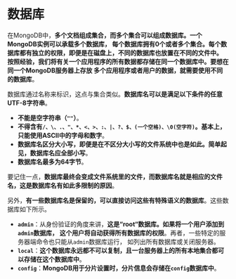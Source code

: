 数据库
======================================================================
在MongoDB中，**多个文档组成集合，而多个集合可以组成数据库。一个MongoDB实例可以承载多个数据库，
每个数据库拥有0个或者多个集合。每个数据库都有独立的权限，即便是在磁盘上，不同的数据库也放置在不同的文件中。
按照经验，我们将有关一个应用程序的所有数据都存储在同一个数据库中。要想在同一个MongoDB服务器上存放
多个应用程序或者用户的数据，就需要使用不同的数据库**。

数据库通过名称来标识，这点与集合类似。**数据库名可以是满足以下条件的任意UTF-8字符串**。
+ **不能是空字符串（`""`）**。
+ **不得含有`/、\、.、"、*、<、>、:、|、?、$、(一个空格)、\0(空字符)`。基本上，只能使用ASCII中的字母和数字**。
+ **数据库名区分大小写，即便是在不区分大小写的文件系统中也是如此。简单起见，数据库名应全部小写**。
+ **数据库名最多为64字节**。

要记住一点，**数据库最终会变成文件系统里的文件，而数据库名就是相应的文件名，这是数据库名有如此多限制的原因**。 

另外，**有一些数据库名是保留的，可以直接访问这些有特殊语义的数据库**。这些数据库如下所示。
+ **`admin`**：从身份验证的角度来讲，**这是“root“数据库。如果将一个用户添加到`admin`数据库，
这个用户将自动获得所有数据库的权限**。再者，一些特定的服务器端命令也只能从`admin`数据库运行，
如列出所有数据库或关闭服务器。
+ **`local`**：**这个数据库永远都不可以复制，且一台服务器上的所有本地集合都可以存储在这个数据库中**。
+ **`config`**：**MongoDB用于分片设置时，分片信息会存储在`config`数据库中**。










